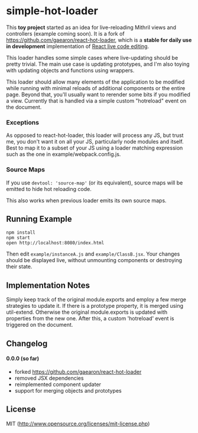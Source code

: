 # simple-hot-loader

This **toy project** started as an idea for live-reloading Mithril views and controllers (example coming soon).  It is a fork of https://github.com/gaearon/react-hot-loader, which is a **stable for daily use in development** implementation of [React live code editing](http://www.youtube.com/watch?v=pw4fKkyPPg8).

This loader handles some simple cases where live-updating should be pretty trivial.  The main use case is updating prototypes, and I'm also toying with updating objects and functions using wrappers.  

This loader should allow many elements of the application to be modified while running with minimal reloads of additional components or the entire page.  Beyond that, you'll usually want to rerender some bits if you modified a view.  Currently that is handled via a simple custom "hotreload" event on the document.

### Exceptions

As opposed to react-hot-loader, this loader will process any JS, but trust me, you don't want it on all your JS, particularly node modules and itself.  Best to map it to a subset of your JS using a loader matching expression such as the one in example/webpack.config.js.

### Source Maps

If you use `devtool: 'source-map'` (or its equivalent), source maps will be emitted to hide hot reloading code.

This also works when previous loader emits its own source maps.

## Running Example

```
npm install
npm start
open http://localhost:8080/index.html
```

Then edit `example/instanceA.js` and `example/ClassB.jsx`.
Your changes should be displayed live, without unmounting components or destroying their state.

## Implementation Notes

Simply keep track of the original module.exports and employ a few merge strategies to update it.  If there is a prototype property, it is merged using util-extend.  Otherwise the original module.exports is updated with properties from the new one.  After this, a custom 'hotreload' event is triggered on the document.

## Changelog

#### 0.0.0 (so far)
* forked https://github.com/gaearon/react-hot-loader
* removed JSX dependencies
* reimplemented component updater
* support for merging objects and prototypes

## License

MIT (http://www.opensource.org/licenses/mit-license.php)
